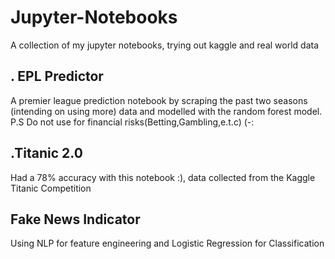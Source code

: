 # Jupyter-Notebooks
A collection of my jupyter notebooks, trying out kaggle and real world data

## . EPL Predictor
  A premier league prediction notebook by scraping the past two seasons (intending on using more) data and modelled with the random forest model.
  P.S Do not use for financial risks(Betting,Gambling,e.t.c) (-:
 
## .Titanic 2.0
  Had a 78% accuracy with this notebook :), data collected from the Kaggle Titanic Competition
 
## Fake News Indicator
  Using NLP for feature engineering and Logistic Regression for Classification
